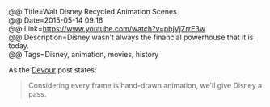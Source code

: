@@ Title=Walt Disney Recycled Animation Scenes    
@@ Date=2015-05-14 09:16  
@@ Link=https://www.youtube.com/watch?v=pbjVjZrrE3w   
@@ Description=Disney wasn't always the financial powerhouse that it is today.  
@@ Tags=Disney, animation, movies, history  

As the [Devour](http://devour.com/video/disneys-recycled-animation/) post states:
>Considering every frame is hand-drawn animation, we'll give Disney a pass.